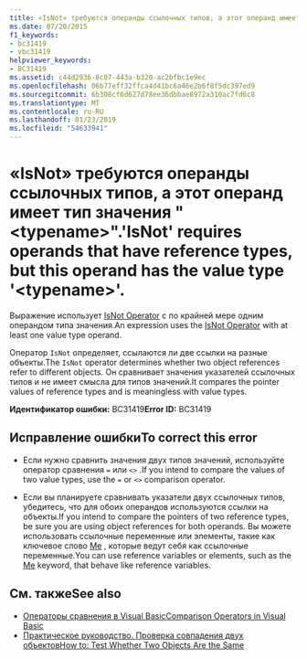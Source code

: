 ```yaml
---
title: «IsNot» требуются операнды ссылочных типов, а этот операнд имеет тип значения "&lt;typename&gt;".
ms.date: 07/20/2015
f1_keywords:
- bc31419
- vbc31419
helpviewer_keywords:
- BC31419
ms.assetid: c44d2936-8c07-443a-b320-ac2bfbc1e9ec
ms.openlocfilehash: 06b77eff32ffca4d41bc6a46e2b6f8f5dc397ed9
ms.sourcegitcommit: 6b308cf6d627d78ee36dbbae8972a310ac7fd6c8
ms.translationtype: MT
ms.contentlocale: ru-RU
ms.lasthandoff: 01/23/2019
ms.locfileid: "54633941"
---
```

# <a name="isnot-requires-operands-that-have-reference-types-but-this-operand-has-the-value-type-lttypenamegt"></a><span data-ttu-id="ef01d-102">«IsNot» требуются операнды ссылочных типов, а этот операнд имеет тип значения "&lt;typename&gt;".</span><span class="sxs-lookup"><span data-stu-id="ef01d-102">'IsNot' requires operands that have reference types, but this operand has the value type '&lt;typename&gt;'.</span></span>
<span data-ttu-id="ef01d-103">Выражение использует [IsNot Operator](../../visual-basic/language-reference/operators/isnot-operator.md) с по крайней мере одним операндом типа значения.</span><span class="sxs-lookup"><span data-stu-id="ef01d-103">An expression uses the [IsNot Operator](../../visual-basic/language-reference/operators/isnot-operator.md) with at least one value type operand.</span></span>  
  
 <span data-ttu-id="ef01d-104">Оператор `IsNot` определяет, ссылаются ли две ссылки на разные объекты.</span><span class="sxs-lookup"><span data-stu-id="ef01d-104">The `IsNot` operator determines whether two object references refer to different objects.</span></span> <span data-ttu-id="ef01d-105">Он сравнивает значения указателей ссылочных типов и не имеет смысла для типов значений.</span><span class="sxs-lookup"><span data-stu-id="ef01d-105">It compares the pointer values of reference types and is meaningless with value types.</span></span>  
  
 <span data-ttu-id="ef01d-106">**Идентификатор ошибки:** BC31419</span><span class="sxs-lookup"><span data-stu-id="ef01d-106">**Error ID:** BC31419</span></span>  
  
## <a name="to-correct-this-error"></a><span data-ttu-id="ef01d-107">Исправление ошибки</span><span class="sxs-lookup"><span data-stu-id="ef01d-107">To correct this error</span></span>  
  
-   <span data-ttu-id="ef01d-108">Если нужно сравнить значения двух типов значений, используйте оператор сравнения `=` или `<>` .</span><span class="sxs-lookup"><span data-stu-id="ef01d-108">If you intend to compare the values of two value types, use the `=` or `<>` comparison operator.</span></span>  
  
-   <span data-ttu-id="ef01d-109">Если вы планируете сравнивать указатели двух ссылочных типов, убедитесь, что для обоих операндов используются ссылки на объекты.</span><span class="sxs-lookup"><span data-stu-id="ef01d-109">If you intend to compare the pointers of two reference types, be sure you are using object references for both operands.</span></span> <span data-ttu-id="ef01d-110">Вы можете использовать ссылочные переменные или элементы, такие как ключевое слово [Me](~/docs/visual-basic/programming-guide/program-structure/me-my-mybase-and-myclass.md#me) , которые ведут себя как ссылочные переменные.</span><span class="sxs-lookup"><span data-stu-id="ef01d-110">You can use reference variables or elements, such as the [Me](~/docs/visual-basic/programming-guide/program-structure/me-my-mybase-and-myclass.md#me) keyword, that behave like reference variables.</span></span>  
  
## <a name="see-also"></a><span data-ttu-id="ef01d-111">См. также</span><span class="sxs-lookup"><span data-stu-id="ef01d-111">See also</span></span>
- [<span data-ttu-id="ef01d-112">Операторы сравнения в Visual Basic</span><span class="sxs-lookup"><span data-stu-id="ef01d-112">Comparison Operators in Visual Basic</span></span>](../../visual-basic/programming-guide/language-features/operators-and-expressions/comparison-operators.md)
- [<span data-ttu-id="ef01d-113">Практическое руководство. Проверка совпадения двух объектов</span><span class="sxs-lookup"><span data-stu-id="ef01d-113">How to: Test Whether Two Objects Are the Same</span></span>](../../visual-basic/programming-guide/language-features/operators-and-expressions/how-to-test-whether-two-objects-are-the-same.md)
